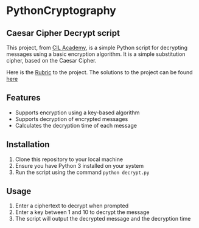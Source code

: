 # PythonCryptography
##  Caesar Cipher Decrypt script
This project, from [CIL Academy](cil.academy), is a simple Python script for decrypting messages using a basic encryption algorithm.
It is a simple substitution cipher, based on the Caesar Cipher.

Here is the [Rubric]("CIL_Academy\Python-Code-Challenge-1-M2W1.pdf") to the project.
The solutions to the project can be found [here](../PythonCryptography/solutions.md)

## Features

- Supports encryption using a key-based algorithm
- Supports decryption of encrypted messages
- Calculates the decryption time of each message

## Installation

1. Clone this repository to your local machine
2. Ensure you have Python 3 installed on your system
3. Run the script using the command `python decrypt.py`

## Usage

1. Enter a ciphertext to decrypt when prompted
2. Enter a key between 1 and 10 to decrypt the message
3. The script will output the decrypted message and the decryption time